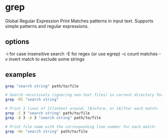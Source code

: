 # grep

Global Regular Expression Print
Matches patterns in input text.
Supports simple patterns and regular expressions.

## options

-i for case insensitive search
-E for regex (or use egrep)
-c count matches
-v invert match to exclude some strings

## examples

```bash
grep "search string" path/to/file

# Search recursively (ignoring non-text files) in current directory for an exact string:
grep -RI "search string"

# Print 3 lines of [C]ontext around, [B]efore, or [A]fter each match:
grep -C 3 "search string" path/to/file
grep -B 3 -A 3 "search string" path/to/file

# Print file name with the corresponding line number for each match:
grep -Hn "search string" path/to/file
```
